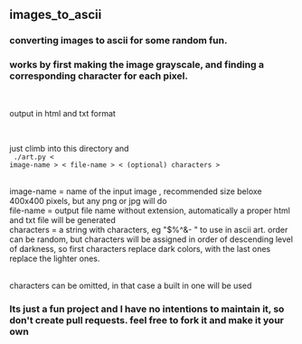 ## images_to_ascii

### converting images to ascii for some random fun. 
### works by first making the image grayscale, and finding a corresponding character for each pixel.

<br/>

output in html and txt format 

<br/>

just climb into this directory and 
<br/> <code> ./art.py < image-name > < file-name > < (optional) characters > </code> <br/>

image-name = name of the input image , recommended size beloxe 400x400 pixels, but any png or jpg will do 
<br/>
file-name = output file name without extension, automatically a proper html and txt file will be generated 
<br/>
characters = a string with characters, eg "$%^&- " to use in ascii art. order can be random, but characters will be assigned in order of descending level of darkness, so first characters replace dark colors, with the last ones replace the lighter ones. 

<br/> characters can be omitted, in that case a built in one will be used
<br/>
### Its just a fun project and I have no intentions to maintain it, so don't create pull requests. feel free to fork it and make it your own 
<br/>


